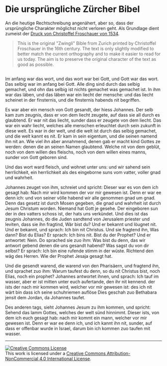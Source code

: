 # Die ursprüngliche Zürcher Bibel

An die heutige Rechtschreibung angenähert, aber so, dass der ursprüngliche Charakter möglichst nicht verloren geht. Als Grundlage dient zumeist der [Druck von Christoffel Froschauer von 1534](http://www.e-rara.ch/zuz/content/titleinfo/755409).

> This is the original "Zwingli" Bible from Zurich printed by Christoffel Froschauer in the 16th century. The text is only slightly modified to better match the current orthography and to make it easier to read for us today. The aim is to preserve the original character of the text as good as possible.

<collection>

## <title>Das neu Testament</title>

<book id="John">

### <title>Euangelion Sankt Johannes</title>

<chapter id="1">

#### <title>Das erst Capitel</title>

<section id="a">
<verse id="1">Im anfang war das wort, und das wort war bei Gott, und Gott war das wort.</verse>
<verse id="2">Das selbig war im anfang bei Gott.</verse>
<verse id="3">Alle ding sind durch das selbig gemachet, und ohn das selbig ist nichts gemachet was gemachet ist.</verse>
<verse id="4">In ihm war das läben, und das läben war ein liecht der mensche:</verse>
<verse id="5">und das liecht scheinet in der finsternis, und die finsternis habends nit begriffen.</verse>

<verse id="6">Es war aber ein mensch von Gott gesandt, der hiess Johannes.</verse>
<verse id="7">Der selb kam zum zeugnis, dass er von dem liecht zeugete, auf dass sie all durch es glaubtend.</verse>
<verse id="8">Er war nit das liecht, sunder dass er zeugete von dem liecht.</verse>
<verse id="9">Das war ein wahr liecht, welches alle menschen erleuchtet durch sein zukunft in diese welt.</verse>
<verse id="10">Es war in der welt, und die welt ist durch das selbig gemachet, und die welt kannt es nit.</verse>
<verse id="11">Er kam in sein eigentum, und die seinen namend ihn nit an.</verse>
<verse id="12">Wie viel ihn aber annahmend, denen gab er macht kind Gottes ze werden: denen die an seinen Namen glaubtend.</verse>
<verse id="13">Welche nit von dem geblüt, noch von dem willen des fleischs, noch von dem willen eines manns, sunder von Gott geboren sind.</verse>
</section>

<section id="b">
<verse id="14">Und das wort ward fleisch, und wohnet unter uns: und wir sahend sein herrlichkeit, ein herrlichkeit als des eingeborne suns vom vatter, voller gnad und wahrheit.</verse>

<verse id="15">Johannes zeuget von ihm, schreiet und spricht: Dieser war es von dem ich gesagt hab: Nach mir wird kommen der vor mir gewesen ist. Denn er war ee denn ich:</verse>
<verse id="16">und von seiner völle habend wir alle genommen gnad um gnad.</verse>
<verse id="17">Denn das gesetz ist durch Mosen gegeben, die gnad und wahrheit ist durch Jesum Christum worden.</verse>
<verse id="18">Niemand hat Gott je gesehe. Der eingeboren sun der in des vatters schoss ist, der hats uns verkündet.</verse>
<verse id="19">Und dies ist das zeugnis Johannes, do die Juden sandtend von Jerusalem priester und leviten, dass sie ihn fragtind, Wär bist du?</verse>
<verse id="20">Und er bekannt und löugnet nit. Und er bekannt, und sprach: Ich bin nit Christus.</verse>
<verse id="21">Und sie fragtend ihn, Was dann? Bist du Elias? Er sprach: Ich bins nit. Bist du der Prophet? Und er antwortet: Nein.</verse>
<verse id="22">Do sprached sie zuo ihm: Was bist du denn, das wir antwort gebend denen die uns gesandt habend? Was sagst du von dir selbst?</verse>
<verse id="23">Er sprach: Ich bin eine rufende stimm in der wüste. Richtend den wäg des Herren. Wie der Prophet Jesaja gesagt hat.</verse>
</section>

<section id="c">
<verse id="24">Und die gesendt warend, die warend von den Pharisäern,</verse>
<verse id="25">und fragtend ihn, und sprachet zuo ihm: Warum taufest du denn, so du nit Christus bist, noch Elias, noch ein prophet?</verse>
<verse id="26">Johannes antwortet ihnen, und sprach: Ich tauf im wasser, aber er ist mitten unter euch aufertande, den ihr nit kennend.</verse>
<verse id="27">der ists der nach mir kommen wird, welcher vor mir gewesen ist: des ich nit wärt bin dass ich seine schuhriemen auflöse</verse>
<verse id="28">Dies geschah zuo Bethabara jensit dem Jordan, da Johannes taufet.</verse>

<verse id="29">Des anderen tags, sieht Johannes Jesum zu ihm kommen, und spricht: Sehend das lamm Gottes, welches der welt sünd hinnimmt.</verse>
<verse id="30">Dieser ists, von dem ich euch gesagt hab: nach mir kommt ein mann, welcher vor mir gewesen ist. Denn er war ee denn ich,</verse>
<verse id="31">und ich kannt ihn nit, sunder, auf dass er offenbar wurde in Israel, darum bin ich kommen zuo taufen mit wasser.</verse>
</section>
</chapter>
</book>
</collection>

---

<a rel="license" href="http://creativecommons.org/licenses/by-nc/4.0/"><img alt="Creative Commons License" style="border-width:0" src="https://i.creativecommons.org/l/by-nc/4.0/88x31.png" /></a><br />This work is licensed under a <a rel="license" href="http://creativecommons.org/licenses/by-nc/4.0/">Creative Commons Attribution-NonCommercial 4.0 International License</a>.
